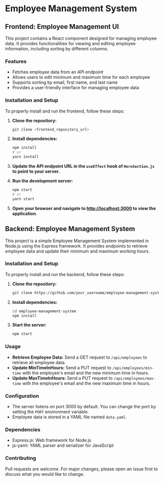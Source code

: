 # Employee Management System

## Frontend: Employee Management UI

This project contains a React component designed for managing employee data. It provides functionalities for viewing and editing employee information, including sorting by different columns.

### Features

- Fetches employee data from an API endpoint
- Allows users to edit minimum and maximum time for each employee
- Supports sorting by email, first name, and last name
- Provides a user-friendly interface for managing employee data

### Installation and Setup

To properly install and run the frontend, follow these steps:

1. **Clone the repository:**

    ```bash
    git clone <frontend_repository_url>
    ```

2. **Install dependencies:**

    ```bash
    npm install
    # or
    yarn install
    ```

3. **Update the API endpoint URL in the `useEffect` hook of `HeroSection.js` to point to your server.**

4. **Run the development server:**

    ```bash
    npm start
    # or
    yarn start
    ```

5. **Open your browser and navigate to [http://localhost:3000](http://localhost:3000) to view the application.**

## Backend: Employee Management System

This project is a simple Employee Management System implemented in Node.js using the Express framework. It provides endpoints to retrieve employee data and update their minimum and maximum working hours.

### Installation and Setup

To properly install and run the backend, follow these steps:

1. **Clone the repository:**

    ```bash
    git clone https://github.com/your_username/employee-management-system.git
    ```

2. **Install dependencies:**

    ```bash
    cd employee-management-system
    npm install
    ```

3. **Start the server:**

    ```bash
    npm start
    ```

### Usage

- **Retrieve Employee Data:** Send a GET request to `/api/employees` to retrieve all employee data.
- **Update MinTimeInHours:** Send a PUT request to `/api/employees/min-time` with the employee's email and the new minimum time in hours.
- **Update MaxTimeInHours:** Send a PUT request to `/api/employees/max-time` with the employee's email and the new maximum time in hours.

### Configuration

- The server listens on port 3000 by default. You can change the port by setting the `PORT` environment variable.
- Employee data is stored in a YAML file named `data.yaml`.

### Dependencies

- Express.js: Web framework for Node.js
- js-yaml: YAML parser and serializer for JavaScript

### Contributing

Pull requests are welcome. For major changes, please open an issue first to discuss what you would like to change.
